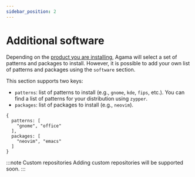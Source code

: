 ```yaml
---
sidebar_position: 2
---
```


# Additional software

Depending on the [product you are installing](./product), Agama will select a set of patterns and
packages to install. However, it is possible to add your own list of patterns and packages using the
`software` section.

This section supports two keys:

- `patterns`: list of patterns to install (e.g., `gnome`, `kde`, `fips`, etc.). You can find a list
  of patterns for your distribution using `zypper`.
- `packages`: list of packages to install (e.g., `neovim`).

```
{
  patterns: [
    "gnome", "office"
  ],
  packages: [
    "neovim", "emacs"
  ]
}
```

:::note Custom repositories
Adding custom repositories will be supported soon.
:::
